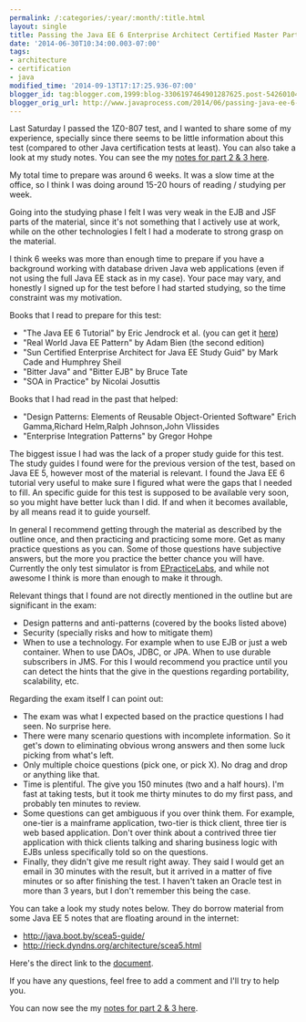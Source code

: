 ```yaml
---
permalink: /:categories/:year/:month/:title.html
layout: single
title: Passing the Java EE 6 Enterprise Architect Certified Master Part 1 (Exam 1Z0-807)
date: '2014-06-30T10:34:00.003-07:00'
tags:
- architecture
- certification
- java
modified_time: '2014-09-13T17:17:25.936-07:00'
blogger_id: tag:blogger.com,1999:blog-3306197464901287625.post-5426010454744815823
blogger_orig_url: http://www.javaprocess.com/2014/06/passing-java-ee-6-enterprise-architect.html
---
```

Last Saturday I passed the 1Z0-807 test, and I wanted to share some of my experience, specially since there seems to be little information about this test (compared to other Java certification tests at least). You can also take a look at my study notes. You can see the my [notes for part 2 & 3 here](/2014/09/passing-java-ee-6-enterprise-architect.html).  
  
My total time to prepare was around 6 weeks. It was a slow time at the office, so I think I was doing around 15-20 hours of reading / studying per week.  
  
Going into the studying phase I felt I was very weak in the EJB and JSF parts of the material, since it's not something that I actively use at work, while on the other technologies I felt I had a moderate to strong grasp on the material.  
  
I think 6 weeks was more than enough time to prepare if you have a background working with database driven Java web applications (even if not using the full Java EE stack as in my case). Your pace may vary, and honestly I signed up for the test before I had started studying, so the time constraint was my motivation.  
  
Books that I read to prepare for this test:  
  

*   "The Java EE 6 Tutorial" by Eric Jendrock et al. (you can get it [here](http://docs.oracle.com/javaee/6/tutorial/doc/))
*   "Real World Java EE Pattern" by Adam Bien (the second edition)
*   "Sun Certified Enterprise Architect for Java EE Study Guid" by Mark Cade and Humphrey Sheil
*   "Bitter Java" and "Bitter EJB" by Bruce Tate
*   "SOA in Practice" by Nicolai Josuttis

Books that I had read in the past that helped:  
  

*   "Design Patterns: Elements of Reusable Object-Oriented Software" Erich Gamma,Richard Helm,Ralph Johnson,John Vlissides
*   "Enterprise Integration Patterns" by Gregor Hohpe

  

The biggest issue I had was the lack of a proper study guide for this test. The study guides I found were for the previous version of the test, based on Java EE 5, however most of the material is relevant. I found the Java EE 6 tutorial very useful to make sure I figured what were the gaps that I needed to fill. An specific guide for this test is supposed to be available very soon, so you might have better luck than I did. If and when it becomes available, by all means read it to guide yourself.  
  
In general I recommend getting through the material as described by the outline once, and then practicing and practicing some more. Get as many practice questions as you can. Some of those questions have subjective answers, but the more you practice the better chance you will have. Currently the only test simulator is from [EPracticeLabs](http://www.epractizelabs.com/), and while not awesome I think is more than enough to make it through.  
  
Relevant things that I found are not directly mentioned in the outline but are significant in the exam:  
  

*   Design patterns and anti-patterns (covered by the books listed above)
*   Security (specially risks and how to mitigate them)
*   When to use a technology. For example when to use EJB or just a web container. When to use DAOs, JDBC, or JPA. When to use durable subscribers in JMS. For this I would recommend you practice until you can detect the hints that the give in the questions regarding portability, scalability, etc.

Regarding the exam itself I can point out:  
  

*   The exam was what I expected based on the practice questions I had seen. No surprise here.
*   There were many scenario questions with incomplete information. So it get's down to eliminating obvious wrong answers and then some luck picking from what's left.
*   Only multiple choice questions (pick one, or pick X). No drag and drop or anything like that.
*   Time is plentiful. The give you 150 minutes (two and a half hours). I'm fast at taking tests, but it took me thirty minutes to do my first pass, and probably ten minutes to review.
*   Some questions can get ambiguous if you over think them. For example, one-tier is a mainframe application, two-tier is thick client, three tier is web based application. Don't over think about a contrived three tier application with thick clients talking and sharing business logic with EJBs unless specifically told so on the questions.
*   Finally, they didn't give me result right away. They said I would get an email in 30 minutes with the result, but it arrived in a matter of five minutes or so after finishing the test. I haven't taken an Oracle test in more than 3 years, but I don't remember this being the case. 

  
  

You can take a look my study notes below. They do borrow material from some Java EE 5 notes that are floating around in the internet:

*   http://java.boot.by/scea5-guide/
*   http://rieck.dyndns.org/architecture/scea5.html

  

  

  

  
  
Here's the direct link to the [document](https://docs.google.com/document/d/19wRpcFyLH309H_W1jFxTN-YOd7szCe4yilXtPuS9jKs/pub).  
  
If you have any questions, feel free to add a comment and I'll try to help you.  
  
You can now see the my [notes for part 2 & 3 here](/2014/09/passing-java-ee-6-enterprise-architect.html).